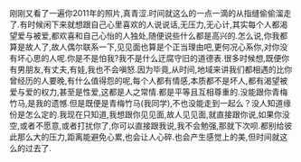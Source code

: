 刚刚又看了一遍你2011年的照片,真青涩.时间就这么的一点一滴的从指缝偷偷溜走了.有时候闲下来就想跟自己心里喜欢的人说说话,无压力,无心计,其实每个人都渴望爱与被爱,都欢喜和自己心怡的人独处,随便说些什么都是高兴的.怎么说,你我都算是故人了,故人偶尔联系一下,见见面也算是个正当理由吧,更何况心系你,对你没有坏心思的人呢.你是不是怕我?我不是什么迂腐守旧的道德表.很多时候想,既便你有男朋友,有丈夫,有娃,我也不会嗔怒.因为毕竟,从时间,地域来讲我们都相遇的比你曾经历的人要晚,有什么值得怨的呢,每个人都有情感,本质都不是坏人,都有渴望被爱与爱的权力,甚至是性爱,这都是人之常情.都是平等且互相尊重的.没能跟你青梅竹马,是我的遗憾.但是既便是青梅竹马(我同学),不也没能走到一起么？没人知道缘份是怎么定的.我现在只知道,我想跟你见见面,故人见见面,就直接跟你说,如果你没空,或者不愿意,或者打扰你了,你可以直接跟我说,我不会勉强,那就下次呗.都别给彼此那么大的压力,距离能避免心累,也会让人心碎.也会产生感觉上的美,但时间就这么的过去了.

